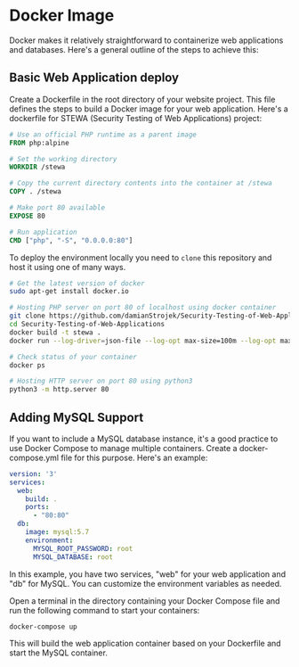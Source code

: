 # Docker Image

Docker makes it relatively straightforward to containerize web applications and databases. Here's a general outline of the steps to achieve this:

## Basic Web Application deploy

Create a Dockerfile in the root directory of your website project. This file defines the steps to build a Docker image for your web application. Here's a dockerfile for STEWA (Security Testing of Web Applications) project:

```dockerfile
# Use an official PHP runtime as a parent image
FROM php:alpine

# Set the working directory
WORKDIR /stewa

# Copy the current directory contents into the container at /stewa
COPY . /stewa

# Make port 80 available 
EXPOSE 80

# Run application
CMD ["php", "-S", "0.0.0.0:80"]
```

To deploy the environment locally you need to `clone` this repository and host it using one of many ways. 

```bash
# Get the latest version of docker
sudo apt-get install docker.io

# Hosting PHP server on port 80 of localhost using docker container
git clone https://github.com/damianStrojek/Security-Testing-of-Web-Applications.git
cd Security-Testing-of-Web-Applications
docker build -t stewa .
docker run --log-driver=json-file --log-opt max-size=100m --log-opt max-file=3 -dp 127.0.0.1:80:80 stewa

# Check status of your container
docker ps

# Hosting HTTP server on port 80 using python3
python3 -m http.server 80
```

## Adding MySQL Support

If you want to include a MySQL database instance, it's a good practice to use Docker Compose to manage multiple containers. Create a docker-compose.yml file for this purpose. Here's an example:

```yaml
version: '3'
services:
  web:
    build: .
    ports:
      - "80:80"
  db:
    image: mysql:5.7
    environment:
      MYSQL_ROOT_PASSWORD: root
      MYSQL_DATABASE: root
```

In this example, you have two services, "web" for your web application and "db" for MySQL. You can customize the environment variables as needed.

Open a terminal in the directory containing your Docker Compose file and run the following command to start your containers:

```bash
docker-compose up
```

This will build the web application container based on your Dockerfile and start the MySQL container.